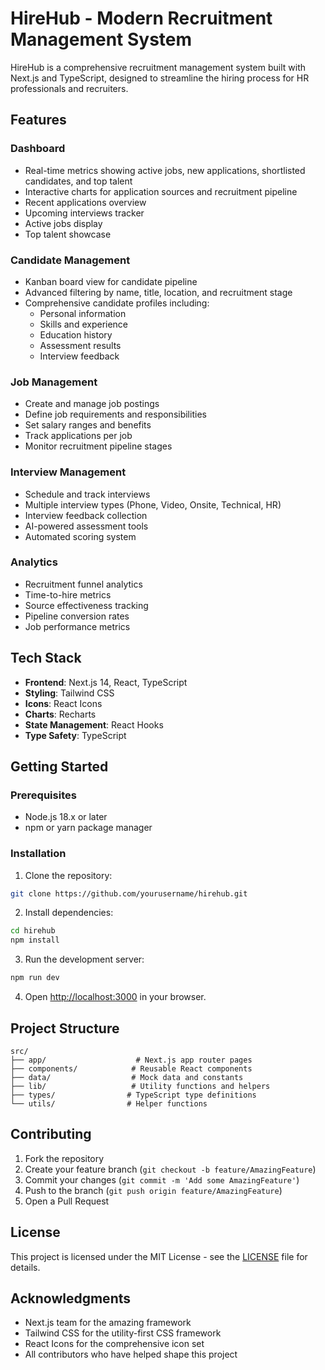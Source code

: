 # HireHub - Modern Recruitment Management System

HireHub is a comprehensive recruitment management system built with Next.js and TypeScript, designed to streamline the hiring process for HR professionals and recruiters.

## Features

### Dashboard
- Real-time metrics showing active jobs, new applications, shortlisted candidates, and top talent
- Interactive charts for application sources and recruitment pipeline
- Recent applications overview
- Upcoming interviews tracker
- Active jobs display
- Top talent showcase

### Candidate Management
- Kanban board view for candidate pipeline
- Advanced filtering by name, title, location, and recruitment stage
- Comprehensive candidate profiles including:
  - Personal information
  - Skills and experience
  - Education history
  - Assessment results
  - Interview feedback

### Job Management
- Create and manage job postings
- Define job requirements and responsibilities
- Set salary ranges and benefits
- Track applications per job
- Monitor recruitment pipeline stages

### Interview Management
- Schedule and track interviews
- Multiple interview types (Phone, Video, Onsite, Technical, HR)
- Interview feedback collection
- AI-powered assessment tools
- Automated scoring system

### Analytics
- Recruitment funnel analytics
- Time-to-hire metrics
- Source effectiveness tracking
- Pipeline conversion rates
- Job performance metrics

## Tech Stack

- **Frontend**: Next.js 14, React, TypeScript
- **Styling**: Tailwind CSS
- **Icons**: React Icons
- **Charts**: Recharts
- **State Management**: React Hooks
- **Type Safety**: TypeScript

## Getting Started

### Prerequisites
- Node.js 18.x or later
- npm or yarn package manager

### Installation

1. Clone the repository:
```bash
git clone https://github.com/yourusername/hirehub.git
```

2. Install dependencies:
```bash
cd hirehub
npm install
```

3. Run the development server:
```bash
npm run dev
```

4. Open [http://localhost:3000](http://localhost:3000) in your browser.

## Project Structure

```
src/
├── app/                    # Next.js app router pages
├── components/            # Reusable React components
├── data/                  # Mock data and constants
├── lib/                   # Utility functions and helpers
├── types/                # TypeScript type definitions
└── utils/                # Helper functions
```

## Contributing

1. Fork the repository
2. Create your feature branch (`git checkout -b feature/AmazingFeature`)
3. Commit your changes (`git commit -m 'Add some AmazingFeature'`)
4. Push to the branch (`git push origin feature/AmazingFeature`)
5. Open a Pull Request

## License

This project is licensed under the MIT License - see the [LICENSE](LICENSE) file for details.

## Acknowledgments

- Next.js team for the amazing framework
- Tailwind CSS for the utility-first CSS framework
- React Icons for the comprehensive icon set
- All contributors who have helped shape this project 